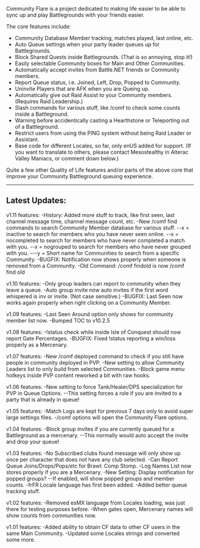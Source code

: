 Community Flare is a project dedicated to making life easier to be able to sync up and play Battlegrounds with your friends easier.

The core features include:

- Community Database Member tracking, matches played, last online, etc.
- Auto Queue settings when your party leader queues up for Battlegrounds.
- Block Shared Quests inside Battlegrounds. (That is so annoying, stop it!)
- Easily selectable Community boxes for Main and Other Communities.
- Automatically accept invites from Battle.NET friends or Community members.
- Report Queue status, i.e. Joined, Left, Drop, Popped to Community.
- Uninvite Players that are AFK when you are Queing up.
- Automatically give out Raid Assist to your Community members. (Requires Raid Leadership.)
- Slash commands for various stuff, like /comf to check some counts inside a Battleground.
- Warning before accidentically casting a Hearthstone or Teleporting out of a Battleground.
- Restrict users from using the PING system without being Raid Leader or Assistant.
- Base code for different Locales, so far, only enUS added for support. (If you want to translate to others, please contact Mesostealthy in Alterac Valley Maniacs, or comment down below.)

Quite a few other Quality of Life features and/or parts of the above core that improve your Community Battleground queuing experience.

-----------------------
Latest Updates:
-----------------------
v1.11 features:
-History: Added more stuff to track, like first seen, last channel message time, channel message count, etc.
-New /comf find <x> <y> commands to search Community Member database for various stuff.
--x = inactive to search for members who you have never seen online.
--x = nocompleted to search for members who have never completed a match with you.
--x = nogrouped to search for members who have never grouped with you.
---y = Short name for Communities to search from a specific Community.
-BUGFIX: Notification now shows properly when someone is removed from a Community.
-Old Command: /comf findold is now /comf find old

v1.10 features:
-Only group leaders can report to community when they leave a queue.
-Auto group invite now auto invites if the first word whispered is inv or invite. (Not case sensitive.)
-BUGFIX: Last Seen now works again properly when right clicking on a Community Member.

v1.09 features:
-Last Seen Around option only shows for community member list now.
-Bumped TOC to v10.2.5

v1.08 features:
-!status check while inside Isle of Conquest should now report Gate Percentages.
-BUGFIX: Fixed !status reporting a win/loss properly as a Mercenary.

v1.07 features:
-New /comf deployed command to check if you still have people in community deployed in PVP.
-New setting to allow Community Leaders list to only build from selected Communities.
-Block game menu hotkeys inside PVP content reworked a bit with raw hooks.

v1.06 features:
-New setting to force Tank/Healer/DPS specialization for PVP in Queue Options.
--This setting forces a role if you are invited to a party that is already in queue!

v1.05 features:
-Match Logs are kept for previous 7 days only to avoid super large settings files.
-/comf options will open the Community Flare options.

v1.04 features:
-Block group invites if you are currently queued for a Battleground as a mercenary.
--This normally would auto accept the invite and drop your queue!

v1.03 features:
-No Subscribed clubs found message will only show up once per character that does not have any club selected.
-Can Report Queue Joins/Drops/Pops/etc for Brawl: Comp Stomp.
-Log Names List now stores properly if you are a Mercenary.
-New Setting: Display notification for popped groups?
--If enabled, will show popped groups and member counts.
-frFR Locale language has first been added.
-Added better queue tracking stuff.

v1.02 features:
-Removed esMX language from Locales loading, was just there for testing purposes before.
-When gates open, Mercenary names will show counts from communities now.

v1.01 features:
-Added ability to obtain CF data to other CF users in the same Main Community.
-Updated some Locales strings and converted some more.
